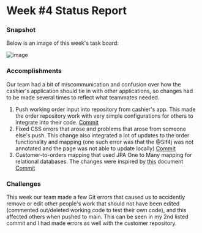 # Week #4 Status Report

### Snapshot
Below is an image of this week's task board:

![image](https://user-images.githubusercontent.com/43689410/118232951-21a36980-b446-11eb-993d-ed9602b5a759.png)

### Accomplishments
Our team had a bit of miscommunication and confusion over how the cashier's application should tie in with other applications, so changes had to be made several times to reflect what teammates needed.

1) Push working order input into repository from cashier's app. This made the order repository work with very simple configurations for others to integrate into their code. [Commit](https://github.com/nguyensjsu/sp21-172-team-a/commit/ded742d77162611444480c539831e688ec4aef54)
2) Fixed CSS errors that arose and problems that arose from someone else's push. This change also integrated a lot of updates to the order functionality and mapping (one such error was that the @Slf4j was not annotated and the page was not able to update locally) [Commit](https://github.com/nguyensjsu/sp21-172-team-a/commit/d8b63cec372b75ea0694192f2cc7271c2b104ee9)
3) Customer-to-orders mapping that used JPA One to Many mapping for relational databases. The changes were inspired by [this](https://attacomsian.com/blog/spring-data-jpa-one-to-many-mapping) document [Commit](https://github.com/nguyensjsu/sp21-172-team-a/commit/ca329d0ab572493912349eb4f14b89e9bab25a39) 

### Challenges
This week our team made a few Git errors that caused us to accidently remove or edit other people's work that should not have been edited (commented out/deleted working code to test their own code), and this affected others when pushed to main. This can be seen in my 2nd listed commit and I had made errors as well with the customer repository. 
